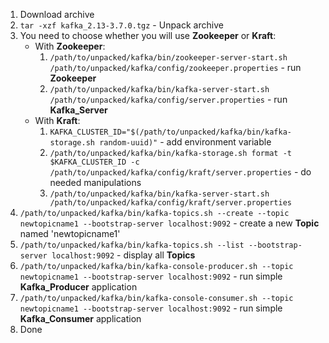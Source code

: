 1. Download archive
2. `tar -xzf kafka_2.13-3.7.0.tgz` - Unpack archive
3. You need to choose whether you will use **Zookeeper** or **Kraft**:
    - With **Zookeeper**:
        1. `/path/to/unpacked/kafka/bin/zookeeper-server-start.sh /path/to/unpacked/kafka/config/zookeeper.properties` - run **Zookeeper**
        2. `/path/to/unpacked/kafka/bin/kafka-server-start.sh /path/to/unpacked/kafka/config/server.properties` - run **Kafka_Server**
    - With **Kraft**:
        1. `KAFKA_CLUSTER_ID="$(/path/to/unpacked/kafka/bin/kafka-storage.sh random-uuid)"` - add environment variable
        2. `/path/to/unpacked/kafka/bin/kafka-storage.sh format -t $KAFKA_CLUSTER_ID -c /path/to/unpacked/kafka/config/kraft/server.properties` - do needed manipulations
        3. `/path/to/unpacked/kafka/bin/kafka-server-start.sh /path/to/unpacked/kafka/config/kraft/server.properties`
4. `/path/to/unpacked/kafka/bin/kafka-topics.sh --create --topic newtopicname1 --bootstrap-server localhost:9092` - create a new **Topic** named 'newtopicname1'
5. `/path/to/unpacked/kafka/bin/kafka-topics.sh --list --bootstrap-server localhost:9092` - display all **Topics**
6. `/path/to/unpacked/kafka/bin/kafka-console-producer.sh --topic newtopicname1 --bootstrap-server localhost:9092` - run simple **Kafka_Producer** application
7. `/path/to/unpacked/kafka/bin/kafka-console-consumer.sh --topic newtopicname1 --bootstrap-server localhost:9092` - run simple **Kafka_Consumer** application
8. Done